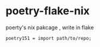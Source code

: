 # poetry-flake-nix
poerty's nix pakcage , write in flake



```
poetry151 = import path/to/repo;
```
